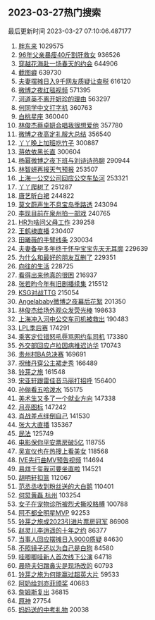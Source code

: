## 2023-03-27热门搜索 
最后更新时间 2023-03-27 07:10:06.487177 
1. [胖东来](https://s.weibo.com/weibo?q=%23%E8%83%96%E4%B8%9C%E6%9D%A5%23&t=31&band_rank=1&Refer=top) 1029575
1. [96年父亲暴瘦40斤割肝救女](https://s.weibo.com/weibo?q=%2396%E5%B9%B4%E7%88%B6%E4%BA%B2%E6%9A%B4%E7%98%A640%E6%96%A4%E5%89%B2%E8%82%9D%E6%95%91%E5%A5%B3%23&t=31&band_rank=2&Refer=top) 936526
1. [穿越花海赴一场春天的约会](https://s.weibo.com/weibo?q=%23%E7%A9%BF%E8%B6%8A%E8%8A%B1%E6%B5%B7%E8%B5%B4%E4%B8%80%E5%9C%BA%E6%98%A5%E5%A4%A9%E7%9A%84%E7%BA%A6%E4%BC%9A%23&t=31&band_rank=3&Refer=top) 644906
1. [截图癖](https://s.weibo.com/weibo?q=%23%E6%88%AA%E5%9B%BE%E7%99%96%23&t=31&band_rank=4&Refer=top) 639730
1. [夫妻摆摊日入9千网友质疑让查税](https://s.weibo.com/weibo?q=%23%E5%A4%AB%E5%A6%BB%E6%91%86%E6%91%8A%E6%97%A5%E5%85%A59%E5%8D%83%E7%BD%91%E5%8F%8B%E8%B4%A8%E7%96%91%E8%AE%A9%E6%9F%A5%E7%A8%8E%23&t=31&band_rank=5&Refer=top) 616120
1. [微博之夜红毯视频](https://s.weibo.com/weibo?q=%23%E5%BE%AE%E5%8D%9A%E4%B9%8B%E5%A4%9C%E7%BA%A2%E6%AF%AF%E8%A7%86%E9%A2%91%23&t=31&band_rank=6&Refer=top) 571395
1. [河道英不离开妍珍的理由](https://s.weibo.com/weibo?q=%23%E6%B2%B3%E9%81%93%E8%8B%B1%E4%B8%8D%E7%A6%BB%E5%BC%80%E5%A6%8D%E7%8F%8D%E7%9A%84%E7%90%86%E7%94%B1%23&t=31&band_rank=2&Refer=top) 563297
1. [何同学中文打字机](https://s.weibo.com/weibo?q=%E4%BD%95%E5%90%8C%E5%AD%A6%E4%B8%AD%E6%96%87%E6%89%93%E5%AD%97%E6%9C%BA&t=31&band_rank=12&Refer=top) 360763
1. [白桃星座](https://s.weibo.com/weibo?q=%23%E7%99%BD%E6%A1%83%E6%98%9F%E5%BA%A7%23&t=31&band_rank=7&Refer=top) 360040
1. [林俊杰蔡卓妍合唱我很想爱他](https://s.weibo.com/weibo?q=%23%E6%9E%97%E4%BF%8A%E6%9D%B0%E8%94%A1%E5%8D%93%E5%A6%8D%E5%90%88%E5%94%B1%E6%88%91%E5%BE%88%E6%83%B3%E7%88%B1%E4%BB%96%23&t=31&band_rank=8&Refer=top) 357780
1. [微博之夜高定礼服大总结](https://s.weibo.com/weibo?q=%23%E5%BE%AE%E5%8D%9A%E4%B9%8B%E5%A4%9C%E9%AB%98%E5%AE%9A%E7%A4%BC%E6%9C%8D%E5%A4%A7%E6%80%BB%E7%BB%93%23&t=31&band_rank=9&Refer=top) 356540
1. [丫丫晚上加班吃竹子](https://s.weibo.com/weibo?q=%23%E4%B8%AB%E4%B8%AB%E6%99%9A%E4%B8%8A%E5%8A%A0%E7%8F%AD%E5%90%83%E7%AB%B9%E5%AD%90%23&t=31&band_rank=10&Refer=top) 300887
1. [蒋依依黑长直](https://s.weibo.com/weibo?q=%23%E8%92%8B%E4%BE%9D%E4%BE%9D%E9%BB%91%E9%95%BF%E7%9B%B4%23&t=31&band_rank=11&Refer=top) 300604
1. [杨幂微博之夜下班与刘诗诗热聊](https://s.weibo.com/weibo?q=%23%E6%9D%A8%E5%B9%82%E5%BE%AE%E5%8D%9A%E4%B9%8B%E5%A4%9C%E4%B8%8B%E7%8F%AD%E4%B8%8E%E5%88%98%E8%AF%97%E8%AF%97%E7%83%AD%E8%81%8A%23&t=31&band_rank=13&Refer=top) 290944
1. [林智妍再报天气预报](https://s.weibo.com/weibo?q=%23%E6%9E%97%E6%99%BA%E5%A6%8D%E5%86%8D%E6%8A%A5%E5%A4%A9%E6%B0%94%E9%A2%84%E6%8A%A5%23&t=31&band_rank=14&Refer=top) 253507
1. [上海一公交公司回应公交车坠河](https://s.weibo.com/weibo?q=%23%E4%B8%8A%E6%B5%B7%E4%B8%80%E5%85%AC%E4%BA%A4%E5%85%AC%E5%8F%B8%E5%9B%9E%E5%BA%94%E5%85%AC%E4%BA%A4%E8%BD%A6%E5%9D%A0%E6%B2%B3%23&t=31&band_rank=15&Refer=top) 253321
1. [丫丫爬树了](https://s.weibo.com/weibo?q=%23%E4%B8%AB%E4%B8%AB%E7%88%AC%E6%A0%91%E4%BA%86%23&t=31&band_rank=16&Refer=top) 251287
1. [唐艺昕白裙](https://s.weibo.com/weibo?q=%23%E5%94%90%E8%89%BA%E6%98%95%E7%99%BD%E8%A3%99%23&t=31&band_rank=28&Refer=top) 244822
1. [莫文蔚声生不息宝岛季路透](https://s.weibo.com/weibo?q=%23%E8%8E%AB%E6%96%87%E8%94%9A%E5%A3%B0%E7%94%9F%E4%B8%8D%E6%81%AF%E5%AE%9D%E5%B2%9B%E5%AD%A3%E8%B7%AF%E9%80%8F%23&t=31&band_rank=17&Refer=top) 243094
1. [李现目前在泉州拍一部戏](https://s.weibo.com/weibo?q=%23%E6%9D%8E%E7%8E%B0%E7%9B%AE%E5%89%8D%E5%9C%A8%E6%B3%89%E5%B7%9E%E6%8B%8D%E4%B8%80%E9%83%A8%E6%88%8F%23&t=31&band_rank=18&Refer=top) 240765
1. [HR为啥问父母工作](https://s.weibo.com/weibo?q=%23HR%E4%B8%BA%E5%95%A5%E9%97%AE%E7%88%B6%E6%AF%8D%E5%B7%A5%E4%BD%9C%23&t=31&band_rank=19&Refer=top) 239258
1. [王鹤棣直播](https://s.weibo.com/weibo?q=%23%E7%8E%8B%E9%B9%A4%E6%A3%A3%E7%9B%B4%E6%92%AD%23&t=31&band_rank=20&Refer=top) 230407
1. [田曦薇的手臂线条](https://s.weibo.com/weibo?q=%23%E7%94%B0%E6%9B%A6%E8%96%87%E7%9A%84%E6%89%8B%E8%87%82%E7%BA%BF%E6%9D%A1%23&t=31&band_rank=21&Refer=top) 230034
1. [夫妻备孕多年终于怀孕宝宝先天无耳廓](https://s.weibo.com/weibo?q=%23%E5%A4%AB%E5%A6%BB%E5%A4%87%E5%AD%95%E5%A4%9A%E5%B9%B4%E7%BB%88%E4%BA%8E%E6%80%80%E5%AD%95%E5%AE%9D%E5%AE%9D%E5%85%88%E5%A4%A9%E6%97%A0%E8%80%B3%E5%BB%93%23&t=31&band_rank=22&Refer=top) 229639
1. [为什么和最好的朋友互删了](https://s.weibo.com/weibo?q=%23%E4%B8%BA%E4%BB%80%E4%B9%88%E5%92%8C%E6%9C%80%E5%A5%BD%E7%9A%84%E6%9C%8B%E5%8F%8B%E4%BA%92%E5%88%A0%E4%BA%86%23&t=31&band_rank=23&Refer=top) 229351
1. [向往的生活](https://s.weibo.com/weibo?q=%E5%90%91%E5%BE%80%E7%9A%84%E7%94%9F%E6%B4%BB&t=31&band_rank=24&Refer=top) 228725
1. [看得出来他真的很困](https://s.weibo.com/weibo?q=%23%E7%9C%8B%E5%BE%97%E5%87%BA%E6%9D%A5%E4%BB%96%E7%9C%9F%E7%9A%84%E5%BE%88%E5%9B%B0%23&t=31&band_rank=25&Refer=top) 216937
1. [张若昀今年有旧剧播续集](https://s.weibo.com/weibo?q=%23%E5%BC%A0%E8%8B%A5%E6%98%80%E4%BB%8A%E5%B9%B4%E6%9C%89%E6%97%A7%E5%89%A7%E6%92%AD%E7%BB%AD%E9%9B%86%23&t=31&band_rank=33&Refer=top) 215512
1. [KSG对战TTG](https://s.weibo.com/weibo?q=%23KSG%E5%AF%B9%E6%88%98TTG%23&t=31&band_rank=26&Refer=top) 215054
1. [Angelababy微博之夜幕后花絮](https://s.weibo.com/weibo?q=%23Angelababy%E5%BE%AE%E5%8D%9A%E4%B9%8B%E5%A4%9C%E5%B9%95%E5%90%8E%E8%8A%B1%E7%B5%AE%23&t=31&band_rank=27&Refer=top) 201350
1. [林俊杰给场外观众发荧光棒](https://s.weibo.com/weibo?q=%23%E6%9E%97%E4%BF%8A%E6%9D%B0%E7%BB%99%E5%9C%BA%E5%A4%96%E8%A7%82%E4%BC%97%E5%8F%91%E8%8D%A7%E5%85%89%E6%A3%92%23&t=31&band_rank=12&Refer=top) 198633
1. [上海冲入河中公交车司机被救出](https://s.weibo.com/weibo?q=%23%E4%B8%8A%E6%B5%B7%E5%86%B2%E5%85%A5%E6%B2%B3%E4%B8%AD%E5%85%AC%E4%BA%A4%E8%BD%A6%E5%8F%B8%E6%9C%BA%E8%A2%AB%E6%95%91%E5%87%BA%23&t=31&band_rank=47&Refer=top) 190483
1. [LPL季后赛](https://s.weibo.com/weibo?q=%23LPL%E5%AD%A3%E5%90%8E%E8%B5%9B%23&t=31&band_rank=29&Refer=top) 174291
1. [乘客定位错怒吼辱骂网约车司机](https://s.weibo.com/weibo?q=%23%E4%B9%98%E5%AE%A2%E5%AE%9A%E4%BD%8D%E9%94%99%E6%80%92%E5%90%BC%E8%BE%B1%E9%AA%82%E7%BD%91%E7%BA%A6%E8%BD%A6%E5%8F%B8%E6%9C%BA%23&t=31&band_rank=41&Refer=top) 173380
1. [外交部回应卢拉因病推迟访华](https://s.weibo.com/weibo?q=%23%E5%A4%96%E4%BA%A4%E9%83%A8%E5%9B%9E%E5%BA%94%E5%8D%A2%E6%8B%89%E5%9B%A0%E7%97%85%E6%8E%A8%E8%BF%9F%E8%AE%BF%E5%8D%8E%23&t=31&band_rank=30&Refer=top) 170743
1. [贵州村BA总决赛](https://s.weibo.com/weibo?q=%E8%B4%B5%E5%B7%9E%E6%9D%91BA%E6%80%BB%E5%86%B3%E8%B5%9B&t=31&band_rank=31&Refer=top) 169691
1. [祝绪丹穿公主裙走秀](https://s.weibo.com/weibo?q=%23%E7%A5%9D%E7%BB%AA%E4%B8%B9%E7%A9%BF%E5%85%AC%E4%B8%BB%E8%A3%99%E8%B5%B0%E7%A7%80%23&t=31&band_rank=29&Refer=top) 166489
1. [铃芽之旅](https://s.weibo.com/weibo?q=%23%E9%93%83%E8%8A%BD%E4%B9%8B%E6%97%85%23&t=31&band_rank=32&Refer=top) 161548
1. [宋亚轩跟雷佳音马丽打招呼](https://s.weibo.com/weibo?q=%23%E5%AE%8B%E4%BA%9A%E8%BD%A9%E8%B7%9F%E9%9B%B7%E4%BD%B3%E9%9F%B3%E9%A9%AC%E4%B8%BD%E6%89%93%E6%8B%9B%E5%91%BC%23&t=31&band_rank=33&Refer=top) 156400
1. [孙俪看五哈泼水](https://s.weibo.com/weibo?q=%23%E5%AD%99%E4%BF%AA%E7%9C%8B%E4%BA%94%E5%93%88%E6%B3%BC%E6%B0%B4%23&t=31&band_rank=34&Refer=top) 155175
1. [美术生又多了一个就业方向](https://s.weibo.com/weibo?q=%23%E7%BE%8E%E6%9C%AF%E7%94%9F%E5%8F%88%E5%A4%9A%E4%BA%86%E4%B8%80%E4%B8%AA%E5%B0%B1%E4%B8%9A%E6%96%B9%E5%90%91%23&t=31&band_rank=35&Refer=top) 147338
1. [月亮图标](https://s.weibo.com/weibo?q=%E6%9C%88%E4%BA%AE%E5%9B%BE%E6%A0%87&t=31&band_rank=36&Refer=top) 147242
1. [肖战差点绊倒自己](https://s.weibo.com/weibo?q=%23%E8%82%96%E6%88%98%E5%B7%AE%E7%82%B9%E7%BB%8A%E5%80%92%E8%87%AA%E5%B7%B1%23&t=31&band_rank=37&Refer=top) 141530
1. [张大大直播](https://s.weibo.com/weibo?q=%E5%BC%A0%E5%A4%A7%E5%A4%A7%E7%9B%B4%E6%92%AD&t=31&band_rank=38&Refer=top) 135367
1. [民法](https://s.weibo.com/weibo?q=%E6%B0%91%E6%B3%95&t=31&band_rank=50&Refer=top) 125749
1. [电影保你平安票房破5亿](https://s.weibo.com/weibo?q=%23%E7%94%B5%E5%BD%B1%E4%BF%9D%E4%BD%A0%E5%B9%B3%E5%AE%89%E7%A5%A8%E6%88%BF%E7%A0%B45%E4%BA%BF%23&t=31&band_rank=39&Refer=top) 118755
1. [吴宣仪也在热搜上看美女](https://s.weibo.com/weibo?q=%23%E5%90%B4%E5%AE%A3%E4%BB%AA%E4%B9%9F%E5%9C%A8%E7%83%AD%E6%90%9C%E4%B8%8A%E7%9C%8B%E7%BE%8E%E5%A5%B3%23&t=31&band_rank=40&Refer=top) 118568
1. [IVE先行曲MV预告视频](https://s.weibo.com/weibo?q=%23IVE%E5%85%88%E8%A1%8C%E6%9B%B2MV%E9%A2%84%E5%91%8A%E8%A7%86%E9%A2%91%23&t=31&band_rank=42&Refer=top) 114694
1. [易烊千玺我可要坐直啦](https://s.weibo.com/weibo?q=%23%E6%98%93%E7%83%8A%E5%8D%83%E7%8E%BA%E6%88%91%E5%8F%AF%E8%A6%81%E5%9D%90%E7%9B%B4%E5%95%A6%23&t=31&band_rank=43&Refer=top) 114521
1. [胡明轩扣篮](https://s.weibo.com/weibo?q=%E8%83%A1%E6%98%8E%E8%BD%A9%E6%89%A3%E7%AF%AE&t=31&band_rank=44&Refer=top) 112067
1. [范丞丞收到粉丝送的大白鹅](https://s.weibo.com/weibo?q=%23%E8%8C%83%E4%B8%9E%E4%B8%9E%E6%94%B6%E5%88%B0%E7%B2%89%E4%B8%9D%E9%80%81%E7%9A%84%E5%A4%A7%E7%99%BD%E9%B9%85%23&t=31&band_rank=45&Refer=top) 110401
1. [何炅黄磊 杭州](https://s.weibo.com/weibo?q=%E4%BD%95%E7%82%85%E9%BB%84%E7%A3%8A%20%E6%9D%AD%E5%B7%9E&t=31&band_rank=46&Refer=top) 103254
1. [女子在宠物诊所被烈犬撕咬胳膊](https://s.weibo.com/weibo?q=%23%E5%A5%B3%E5%AD%90%E5%9C%A8%E5%AE%A0%E7%89%A9%E8%AF%8A%E6%89%80%E8%A2%AB%E7%83%88%E7%8A%AC%E6%92%95%E5%92%AC%E8%83%B3%E8%86%8A%23&t=31&band_rank=47&Refer=top) 100788
1. [阿不都全明星MVP](https://s.weibo.com/weibo?q=%23%E9%98%BF%E4%B8%8D%E9%83%BD%E5%85%A8%E6%98%8E%E6%98%9FMVP%23&t=31&band_rank=48&Refer=top) 92253
1. [铃芽之旅成2023引进片票房冠军](https://s.weibo.com/weibo?q=%23%E9%93%83%E8%8A%BD%E4%B9%8B%E6%97%85%E6%88%902023%E5%BC%95%E8%BF%9B%E7%89%87%E7%A5%A8%E6%88%BF%E5%86%A0%E5%86%9B%23&t=31&band_rank=49&Refer=top) 86908
1. [赵灵儿李逍遥的十年之约](https://s.weibo.com/weibo?q=%E8%B5%B5%E7%81%B5%E5%84%BF%E6%9D%8E%E9%80%8D%E9%81%A5%E7%9A%84%E5%8D%81%E5%B9%B4%E4%B9%8B%E7%BA%A6&t=31&band_rank=50&Refer=top) 86377
1. [当事人回应摆摊日入9000质疑](https://s.weibo.com/weibo?q=%23%E5%BD%93%E4%BA%8B%E4%BA%BA%E5%9B%9E%E5%BA%94%E6%91%86%E6%91%8A%E6%97%A5%E5%85%A59000%E8%B4%A8%E7%96%91%23&t=31&band_rank=50&Refer=top) 84630
1. [不照镜子还以为自己是白狗](https://s.weibo.com/weibo?q=%23%E4%B8%8D%E7%85%A7%E9%95%9C%E5%AD%90%E8%BF%98%E4%BB%A5%E4%B8%BA%E8%87%AA%E5%B7%B1%E6%98%AF%E7%99%BD%E7%8B%97%23&t=31&band_rank=47&Refer=top) 84580
1. [哇唧唧哇新人首次线下公演](https://s.weibo.com/weibo?q=%23%E5%93%87%E5%94%A7%E5%94%A7%E5%93%87%E6%96%B0%E4%BA%BA%E9%A6%96%E6%AC%A1%E7%BA%BF%E4%B8%8B%E5%85%AC%E6%BC%94%23&t=31&band_rank=48&Refer=top) 64718
1. [晨晓夫妇蹭鼻尖是现场改的](https://s.weibo.com/weibo?q=%23%E6%99%A8%E6%99%93%E5%A4%AB%E5%A6%87%E8%B9%AD%E9%BC%BB%E5%B0%96%E6%98%AF%E7%8E%B0%E5%9C%BA%E6%94%B9%E7%9A%84%23&t=31&band_rank=50&Refer=top) 60793
1. [铃芽之旅为何能赢过超英大片](https://s.weibo.com/weibo?q=%23%E9%93%83%E8%8A%BD%E4%B9%8B%E6%97%85%E4%B8%BA%E4%BD%95%E8%83%BD%E8%B5%A2%E8%BF%87%E8%B6%85%E8%8B%B1%E5%A4%A7%E7%89%87%23&t=31&band_rank=42&Refer=top) 59533
1. [阿奶给刘亦菲颁奖](https://s.weibo.com/weibo?q=%E9%98%BF%E5%A5%B6%E7%BB%99%E5%88%98%E4%BA%A6%E8%8F%B2%E9%A2%81%E5%A5%96&t=31&band_rank=43&Refer=top) 40683
1. [詹姆斯复出](https://s.weibo.com/weibo?q=%23%E8%A9%B9%E5%A7%86%E6%96%AF%E5%A4%8D%E5%87%BA%23&t=31&band_rank=50&Refer=top) 36815
1. [原神](https://s.weibo.com/weibo?q=%23%E5%8E%9F%E7%A5%9E%23&t=31&band_rank=20&Refer=top) 27754
1. [妈妈送的中考礼物](https://s.weibo.com/weibo?q=%23%E5%A6%88%E5%A6%88%E9%80%81%E7%9A%84%E4%B8%AD%E8%80%83%E7%A4%BC%E7%89%A9%23&t=31&band_rank=50&Refer=top) 20038
